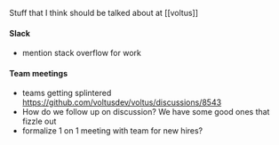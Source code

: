 Stuff that I think should be talked about at [[voltus]]

#### Slack
- mention stack overflow for work
    
#### Team meetings
- teams getting splintered https://github.com/voltusdev/voltus/discussions/8543
- How do we follow up on discussion? We have some good ones that fizzle out
- formalize 1 on 1 meeting with team for new hires?